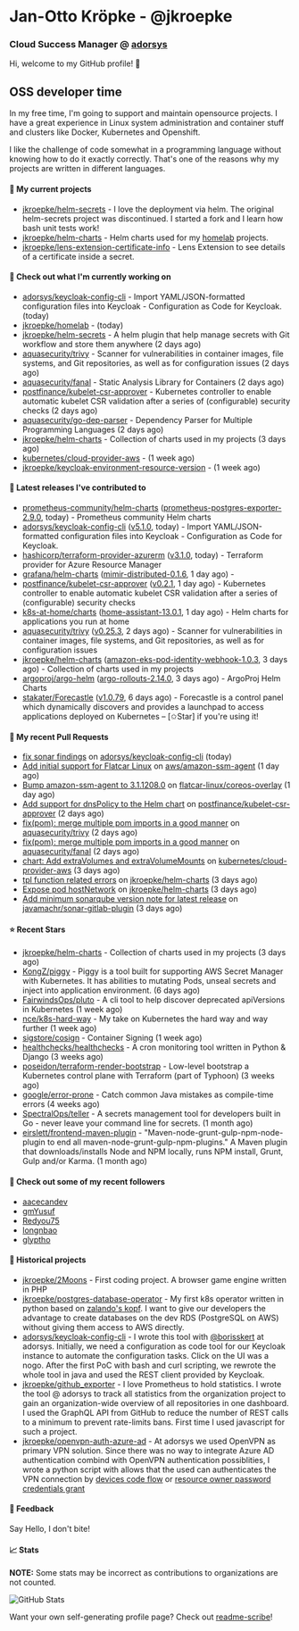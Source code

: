 # Jan-Otto Kröpke - @jkroepke
### Cloud Success Manager @ [adorsys](https://github.com/adorsys)

Hi, welcome to my GitHub profile! 👋

## OSS developer time
In my free time, I'm going to support and maintain opensource projects. I have a great experience in Linux system administration and container stuff and clusters like Docker, Kubernetes and Openshift.

I like the challenge of code somewhat in a programming language without knowing how to do it exactly correctly. That's one of the reasons why my projects are written in different languages.

#### 🌱 My current projects
- [jkroepke/helm-secrets](https://github.com/jkroepke/helm-secrets) - I love the deployment via helm. The original helm-secrets project was discontinued. I started a fork and I learn how bash unit tests work!
- [jkroepke/helm-charts](https://github.com/jkroepke/helm-charts) - Helm charts used for my [homelab](https://github.com/jkroepke/homelab) projects.
- [jkroepke/lens-extension-certificate-info](https://github.com/jkroepke/lens-extension-certificate-info) - Lens Extension to see details of a certificate inside a secret.

#### 👷 Check out what I'm currently working on

- [adorsys/keycloak-config-cli](https://github.com/adorsys/keycloak-config-cli) - Import YAML/JSON-formatted configuration files into Keycloak - Configuration as Code for Keycloak. (today)
- [jkroepke/homelab](https://github.com/jkroepke/homelab) -  (today)
- [jkroepke/helm-secrets](https://github.com/jkroepke/helm-secrets) - A helm plugin that help manage secrets with Git workflow and store them anywhere (2 days ago)
- [aquasecurity/trivy](https://github.com/aquasecurity/trivy) - Scanner for vulnerabilities in container images, file systems, and Git repositories, as well as for configuration issues (2 days ago)
- [aquasecurity/fanal](https://github.com/aquasecurity/fanal) - Static Analysis Library for Containers (2 days ago)
- [postfinance/kubelet-csr-approver](https://github.com/postfinance/kubelet-csr-approver) - Kubernetes controller to enable automatic kubelet CSR validation after a series of (configurable) security checks (2 days ago)
- [aquasecurity/go-dep-parser](https://github.com/aquasecurity/go-dep-parser) - Dependency Parser for Multiple Programming Languages (2 days ago)
- [jkroepke/helm-charts](https://github.com/jkroepke/helm-charts) - Collection of charts used in my projects (3 days ago)
- [kubernetes/cloud-provider-aws](https://github.com/kubernetes/cloud-provider-aws) -  (1 week ago)
- [jkroepke/keycloak-environment-resource-version](https://github.com/jkroepke/keycloak-environment-resource-version) -  (1 week ago)

#### 🔭 Latest releases I've contributed to

- [prometheus-community/helm-charts](https://github.com/prometheus-community/helm-charts) ([prometheus-postgres-exporter-2.9.0](https://github.com/prometheus-community/helm-charts/releases/tag/prometheus-postgres-exporter-2.9.0), today) - Prometheus community Helm charts
- [adorsys/keycloak-config-cli](https://github.com/adorsys/keycloak-config-cli) ([v5.1.0](https://github.com/adorsys/keycloak-config-cli/releases/tag/v5.1.0), today) - Import YAML/JSON-formatted configuration files into Keycloak - Configuration as Code for Keycloak.
- [hashicorp/terraform-provider-azurerm](https://github.com/hashicorp/terraform-provider-azurerm) ([v3.1.0](https://github.com/hashicorp/terraform-provider-azurerm/releases/tag/v3.1.0), today) - Terraform provider for Azure Resource Manager
- [grafana/helm-charts](https://github.com/grafana/helm-charts) ([mimir-distributed-0.1.6](https://github.com/grafana/helm-charts/releases/tag/mimir-distributed-0.1.6), 1 day ago) - 
- [postfinance/kubelet-csr-approver](https://github.com/postfinance/kubelet-csr-approver) ([v0.2.1](https://github.com/postfinance/kubelet-csr-approver/releases/tag/v0.2.1), 1 day ago) - Kubernetes controller to enable automatic kubelet CSR validation after a series of (configurable) security checks
- [k8s-at-home/charts](https://github.com/k8s-at-home/charts) ([home-assistant-13.0.1](https://github.com/k8s-at-home/charts/releases/tag/home-assistant-13.0.1), 1 day ago) - Helm charts for applications you run at home
- [aquasecurity/trivy](https://github.com/aquasecurity/trivy) ([v0.25.3](https://github.com/aquasecurity/trivy/releases/tag/v0.25.3), 2 days ago) - Scanner for vulnerabilities in container images, file systems, and Git repositories, as well as for configuration issues
- [jkroepke/helm-charts](https://github.com/jkroepke/helm-charts) ([amazon-eks-pod-identity-webhook-1.0.3](https://github.com/jkroepke/helm-charts/releases/tag/amazon-eks-pod-identity-webhook-1.0.3), 3 days ago) - Collection of charts used in my projects
- [argoproj/argo-helm](https://github.com/argoproj/argo-helm) ([argo-rollouts-2.14.0](https://github.com/argoproj/argo-helm/releases/tag/argo-rollouts-2.14.0), 3 days ago) - ArgoProj Helm Charts
- [stakater/Forecastle](https://github.com/stakater/Forecastle) ([v1.0.79](https://github.com/stakater/Forecastle/releases/tag/v1.0.79), 6 days ago) - Forecastle is a control panel which dynamically discovers and provides a launchpad to access applications deployed on Kubernetes  – [✩Star] if you&#39;re using it!

#### 🔨 My recent Pull Requests

- [fix sonar findings](https://github.com/adorsys/keycloak-config-cli/pull/699) on [adorsys/keycloak-config-cli](https://github.com/adorsys/keycloak-config-cli) (today)
- [Add initial support for Flatcar Linux](https://github.com/aws/amazon-ssm-agent/pull/439) on [aws/amazon-ssm-agent](https://github.com/aws/amazon-ssm-agent) (1 day ago)
- [Bump amazon-ssm-agent to 3.1.1208.0](https://github.com/flatcar-linux/coreos-overlay/pull/1800) on [flatcar-linux/coreos-overlay](https://github.com/flatcar-linux/coreos-overlay) (1 day ago)
- [Add support for dnsPolicy to the Helm chart](https://github.com/postfinance/kubelet-csr-approver/pull/45) on [postfinance/kubelet-csr-approver](https://github.com/postfinance/kubelet-csr-approver) (2 days ago)
- [fix(pom): merge multiple pom imports in a good manner](https://github.com/aquasecurity/trivy/pull/1959) on [aquasecurity/trivy](https://github.com/aquasecurity/trivy) (2 days ago)
- [fix(pom): merge multiple pom imports in a good manner](https://github.com/aquasecurity/fanal/pull/457) on [aquasecurity/fanal](https://github.com/aquasecurity/fanal) (2 days ago)
- [chart: Add extraVolumes and extraVolumeMounts](https://github.com/kubernetes/cloud-provider-aws/pull/333) on [kubernetes/cloud-provider-aws](https://github.com/kubernetes/cloud-provider-aws) (3 days ago)
- [tpl function related errors](https://github.com/jkroepke/helm-charts/pull/12) on [jkroepke/helm-charts](https://github.com/jkroepke/helm-charts) (3 days ago)
- [Expose pod hostNetwork](https://github.com/jkroepke/helm-charts/pull/11) on [jkroepke/helm-charts](https://github.com/jkroepke/helm-charts) (3 days ago)
- [Add minimum sonarqube version note for latest release](https://github.com/javamachr/sonar-gitlab-plugin/pull/25) on [javamachr/sonar-gitlab-plugin](https://github.com/javamachr/sonar-gitlab-plugin) (3 days ago)

#### ⭐ Recent Stars

- [jkroepke/helm-charts](https://github.com/jkroepke/helm-charts) - Collection of charts used in my projects (3 days ago)
- [KongZ/piggy](https://github.com/KongZ/piggy) - Piggy is a tool built for supporting AWS Secret Manager with Kubernetes. It has abilities to mutating Pods, unseal secrets and inject into application environment. (6 days ago)
- [FairwindsOps/pluto](https://github.com/FairwindsOps/pluto) - A cli tool to help discover deprecated apiVersions in Kubernetes (1 week ago)
- [nce/k8s-hard-way](https://github.com/nce/k8s-hard-way) - My take on Kubernetes the hard way and way further (1 week ago)
- [sigstore/cosign](https://github.com/sigstore/cosign) - Container Signing (1 week ago)
- [healthchecks/healthchecks](https://github.com/healthchecks/healthchecks) - A cron monitoring tool written in Python &amp; Django (3 weeks ago)
- [poseidon/terraform-render-bootstrap](https://github.com/poseidon/terraform-render-bootstrap) - Low-level bootstrap a Kubernetes control plane with Terraform (part of Typhoon) (3 weeks ago)
- [google/error-prone](https://github.com/google/error-prone) - Catch common Java mistakes as compile-time errors (4 weeks ago)
- [SpectralOps/teller](https://github.com/SpectralOps/teller) - A secrets management tool for developers built in Go - never leave your command line for secrets. (1 month ago)
- [eirslett/frontend-maven-plugin](https://github.com/eirslett/frontend-maven-plugin) - &#34;Maven-node-grunt-gulp-npm-node-plugin to end all maven-node-grunt-gulp-npm-plugins.&#34; A Maven plugin that downloads/installs Node and NPM locally, runs NPM install, Grunt, Gulp and/or Karma. (1 month ago)

#### 👯 Check out some of my recent followers

- [aacecandev](https://github.com/aacecandev)
- [gmYusuf](https://github.com/gmYusuf)
- [Redyou75](https://github.com/Redyou75)
- [longnbao](https://github.com/longnbao)
- [glyptho](https://github.com/glyptho)

#### 📜 Historical projects
- [jkroepke/2Moons](https://github.com/jkroepke/2Moons) - First coding project. A browser game engine written in PHP
- [jkroepke/postgres-database-operator](https://github.com/jkroepke/postgres-database-operator) - My first k8s operator written in python based on [zalando's kopf](https://github.com/zalando-incubator/kopf). I want to give our developers the advantage to create databases on the dev RDS (PostgreSQL on AWS) without giving them access to AWS directly.
- [adorsys/keycloak-config-cli](https://github.com/adorsys/keycloak-config-cli) - I wrote this tool with [@borisskert](https://github.com/borisskert) at adorsys. Initially, we need a configuration as code tool for our Keycloak instance to automate the configuration tasks. Click on the UI was a nogo. After the first PoC with bash and curl scripting, we rewrote the whole tool in java and used the REST client provided by Keycloak.
- [jkroepke/github_exporter](https://github.com/jkroepke/github_exporter) - I love Prometheus to hold statistics. I wrote the tool @ adorsys to track all statistics from the organization project to gain an organization-wide overview of all repositories in one dashboard. I used the GraphQL API from GitHub to reduce the number of REST calls to a minimum to prevent rate-limits bans. First time I used javascript for such a project.
- [jkroepke/openvpn-auth-azure-ad](https://github.com/jkroepke/openvpn-auth-azure-ad) - At adorsys we used OpenVPN as primary VPN solution. Since there was no way to integrate Azure AD authentication combind with OpenVPN authentication possiblities, I wrote a python script with allows that the used can authenticates the VPN connection by [devices code flow](https://docs.microsoft.com/en-us/azure/active-directory/develop/v2-oauth2-device-code) or [resource owner password credentials grant](https://docs.microsoft.com/en-us/azure/active-directory/develop/v2-oauth-ropc)

#### 💬 Feedback

Say Hello, I don't bite!

#### 📈 Stats

**NOTE:** Some stats may be incorrect as contributions to organizations
are not counted.

![GitHub Stats](https://github-readme-stats.vercel.app/api?username=jkroepke&count_private=false&theme=tokyonight&show_icons=true)

Want your own self-generating profile page? Check out [readme-scribe](https://github.com/muesli/readme-scribe)!
